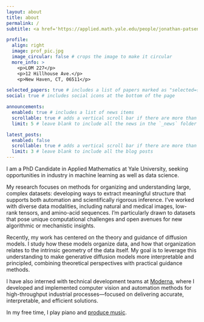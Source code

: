 ```yaml
---
layout: about
title: about
permalink: /
subtitle: <a href='https://applied.math.yale.edu/people/jonathan-patsenker'> Applied Mathematics, Yale University </a>

profile:
  align: right
  image: prof_pic.jpg
  image_circular: false # crops the image to make it circular
  more_info: >
    <p>LOM 227</p>
    <p>12 Hillhouse Ave.</p>
    <p>New Haven, CT, 06511</p>

selected_papers: true # includes a list of papers marked as "selected={true}"
social: true # includes social icons at the bottom of the page

announcements:
  enabled: true # includes a list of news items
  scrollable: true # adds a vertical scroll bar if there are more than 3 news items
  limit: 5 # leave blank to include all the news in the `_news` folder

latest_posts:
  enabled: false
  scrollable: true # adds a vertical scroll bar if there are more than 3 new posts items
  limit: 3 # leave blank to include all the blog posts
---
```


I am a PhD Candidate in Applied Mathematics at Yale University, seeking opportunities in industry in machine learning as well as data science.

My research focuses on methods for organizing and understanding large, complex datasets: developing ways to extract meaningful structure that supports both automation and scientifically rigorous inference. I’ve worked with diverse data modalities, including natural and medical images, low-rank tensors, and amino-acid sequences. I’m particularly drawn to datasets that pose unique computational challenges and open avenues for new algorithmic or mechanistic insights.

Recently, my work has centered on the theory and guidance of diffusion models. I study how these models organize data, and how that organization relates to the intrinsic geometry of the data itself. My goal is to leverage this understanding to make generative diffusion models more interpretable and principled, combining theoretical perspectives with practical guidance methods.

I have also interned with technical development teams at <a href="https://www.modernatx.com/en-US">Moderna</a>, where I developed and implemented computer vision and automation methods for high-throughput industrial processes—focused on delivering accurate, interpretable, and efficient solutions.

In my free time, I play piano and <a href=""> produce music</a>.
